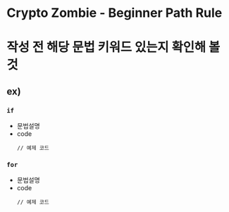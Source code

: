 # Crypto Zombie - Beginner Path Rule

# 작성 전 해당 문법 키워드 있는지 확인해 볼 것

## ex)

### `if`

- 문법설명
- code
  ```
  // 예제 코드
  ```

### `for`

- 문법설명
- code
  ```
  // 예제 코드
  ```
